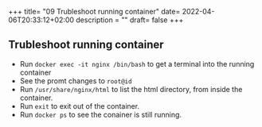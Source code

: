 +++
title= "09 Trubleshoot running container"
date= 2022-04-06T20:33:12+02:00
description = ""
draft= false
+++

## Trubleshoot running container
- Run `docker exec -it nginx /bin/bash` to get a terminal into the running container
- See the promt changes to `root@id`
- Run `/usr/share/nginx/html` to list the html directory, from inside the container.
- Run `exit` to exit out of the container.
- Run `docker ps` to see the conainer is still running.